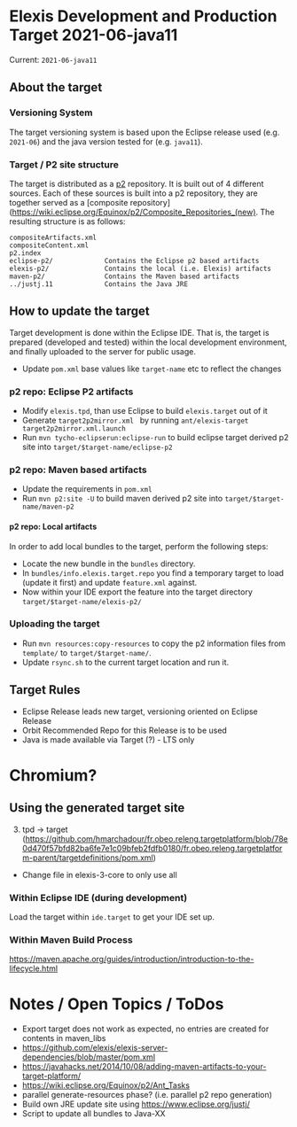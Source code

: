 # Elexis Development and Production Target 2021-06-java11

Current: `2021-06-java11`

## About the target

### Versioning System

The target versioning system is based upon the Eclipse release used (e.g. `2021-06`) and the java version tested for (e.g. `java11`).

### Target / P2 site structure

The target is distributed as a [p2](https://www.eclipse.org/equinox/p2/) repository. It is built out of 4 different sources.  Each of these sources is built into a p2 repository, they are together served as a [composite repository](https://wiki.eclipse.org/Equinox/p2/Composite_Repositories_(new). The resulting structure is as follows:


	compositeArtifacts.xml	
	compositeContent.xml
	p2.index					
	eclipse-p2/				Contains the Eclipse p2 based artifacts
	elexis-p2/				Contains the local (i.e. Elexis) artifacts
	maven-p2/				Contains the Maven based artifacts
	../justj.11				Contains the Java JRE

## How to update the target

Target development is done within the Eclipse IDE. That is, the target is prepared (developed and tested) within
the local development environment, and finally uploaded to the server for public usage.

* Update `pom.xml` base values like `target-name` etc to reflect the changes

### p2 repo: Eclipse P2 artifacts

* Modify `elexis.tpd`, than use Eclipse to build `elexis.target` out of it
* Generate `target2p2mirror.xml ` by running `ant/elexis-target target2p2mirror.xml.launch`
* Run `mvn tycho-eclipserun:eclipse-run` to build eclipse target derived p2 site into `target/$target-name/eclipse-p2` 

### p2 repo: Maven based artifacts

* Update the requirements in `pom.xml`
* Run `mvn p2:site -U` to build maven derived p2 site into `target/$target-name/maven-p2`

#### p2 repo: Local artifacts

In order to add local bundles to the target, perform the following steps:

* Locate the new bundle in the `bundles` directory.
* In `bundles/info.elexis.target.repo` you find a temporary target to load (update it first) and update `feature.xml` against. 
* Now within your IDE export the feature into the target directory `target/$target-name/elexis-p2/`

### Uploading the target 

* Run `mvn resources:copy-resources` to copy the p2 information files from `template/` to `target/$target-name/`.
* Update `rsync.sh` to the current target location and run it.

## Target Rules

* Eclipse Release leads new target, versioning oriented on Eclipse Release
* Orbit Recommended Repo for this Release is to be used
* Java is made available via Target (?) - LTS only
# Chromium?


## Using the generated target site

3. tpd -> target (https://github.com/hmarchadour/fr.obeo.releng.targetplatform/blob/78e0d470f57bfd82ba6fe7e1c09bfeb2fdfb0180/fr.obeo.releng.targetplatform-parent/targetdefinitions/pom.xml)
* Change file in elexis-3-core to only use all 

### Within Eclipse IDE (during development)

Load the target within `ide.target` to get your IDE set up. 


### Within Maven Build Process

https://maven.apache.org/guides/introduction/introduction-to-the-lifecycle.html


# Notes / Open Topics / ToDos

* Export target does not work as expected, no entries are created for contents in maven_libs
* https://github.com/elexis/elexis-server-dependencies/blob/master/pom.xml
* https://javahacks.net/2014/10/08/adding-maven-artifacts-to-your-target-platform/
* https://wiki.eclipse.org/Equinox/p2/Ant_Tasks
* parallel generate-resources phase? (i.e. parallel p2 repo generation)
* Build own JRE update site using https://www.eclipse.org/justj/
* Script to update all bundles to Java-XX